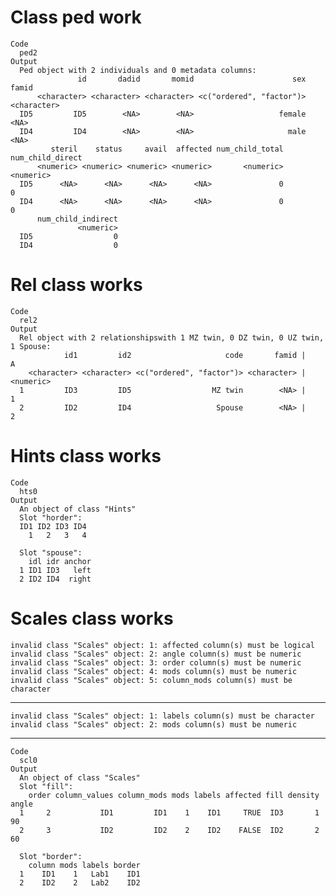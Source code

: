 # Class ped work

    Code
      ped2
    Output
      Ped object with 2 individuals and 0 metadata columns:
                   id       dadid       momid                      sex       famid
          <character> <character> <character> <c("ordered", "factor")> <character>
      ID5         ID5        <NA>        <NA>                   female        <NA>
      ID4         ID4        <NA>        <NA>                     male        <NA>
             steril    status     avail  affected num_child_total num_child_direct
          <numeric> <numeric> <numeric> <numeric>       <numeric>        <numeric>
      ID5      <NA>      <NA>      <NA>      <NA>               0                0
      ID4      <NA>      <NA>      <NA>      <NA>               0                0
          num_child_indirect
                   <numeric>
      ID5                  0
      ID4                  0

# Rel class works

    Code
      rel2
    Output
      Rel object with 2 relationshipswith 1 MZ twin, 0 DZ twin, 0 UZ twin, 1 Spouse:
                id1         id2                     code       famid |         A
        <character> <character> <c("ordered", "factor")> <character> | <numeric>
      1         ID3         ID5                  MZ twin        <NA> |         1
      2         ID2         ID4                   Spouse        <NA> |         2

# Hints class works

    Code
      hts0
    Output
      An object of class "Hints"
      Slot "horder":
      ID1 ID2 ID3 ID4 
        1   2   3   4 
      
      Slot "spouse":
        idl idr anchor
      1 ID1 ID3   left
      2 ID2 ID4  right
      

# Scales class works

    invalid class "Scales" object: 1: affected column(s) must be logical
    invalid class "Scales" object: 2: angle column(s) must be numeric
    invalid class "Scales" object: 3: order column(s) must be numeric
    invalid class "Scales" object: 4: mods column(s) must be numeric
    invalid class "Scales" object: 5: column_mods column(s) must be character

---

    invalid class "Scales" object: 1: labels column(s) must be character
    invalid class "Scales" object: 2: mods column(s) must be numeric

---

    Code
      scl0
    Output
      An object of class "Scales"
      Slot "fill":
        order column_values column_mods mods labels affected fill density angle
      1     2           ID1         ID1    1    ID1     TRUE  ID3       1    90
      2     3           ID2         ID2    2    ID2    FALSE  ID2       2    60
      
      Slot "border":
        column mods labels border
      1    ID1    1   Lab1    ID1
      2    ID2    2   Lab2    ID2
      

